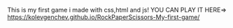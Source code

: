 This is my first game i made with css,html and js! YOU CAN PLAY IT HERE=> https://kolevgenchev.github.io/RockPaperScissors-My-first-game/
